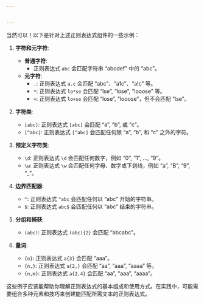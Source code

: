 ```yaml
---


---
```


<p>当然可以！以下是针对上述正则表达式组件的一些示例：</p>
<ol>
<li>
<p><strong>字符和元字符</strong>:</p>
<ul>
<li><strong>普通字符</strong>:
<ul>
<li>正则表达式 <code>abc</code> 会匹配字符串 “abcdef” 中的 “abc”。</li>
</ul>
</li>
<li><strong>元字符</strong>:
<ul>
<li><code>.</code>: 正则表达式 <code>a.c</code> 会匹配 “abc”、“a1c”、“a!c” 等。</li>
<li><code>*</code>: 正则表达式 <code>lo*se</code> 会匹配 “lse”, “lose”, “looose” 等。</li>
<li><code>+</code>: 正则表达式 <code>lo+se</code> 会匹配 “lose”, “looose”，但不会匹配 “lse”。</li>
</ul>
</li>
</ul>
</li>
<li>
<p><strong>字符类</strong>:</p>
<ul>
<li><code>[abc]</code>: 正则表达式 <code>[abc]</code> 会匹配 “a”, “b”, 或 “c”。</li>
<li><code>[^abc]</code>: 正则表达式 <code>[^abc]</code> 会匹配任何除 “a”, “b”, 和 “c” 之外的字符。</li>
</ul>
</li>
<li>
<p><strong>预定义字符类</strong>:</p>
<ul>
<li><code>\d</code>: 正则表达式 <code>\d</code> 会匹配任何数字，例如 “0”, “1”, …, “9”。</li>
<li><code>\w</code>: 正则表达式 <code>\w</code> 会匹配任何字母、数字或下划线，例如 “a”, “B”, “9”, “_”。</li>
</ul>
</li>
<li>
<p><strong>边界匹配器</strong>:</p>
<ul>
<li><code>^</code>: 正则表达式 <code>^abc</code> 会匹配任何以 “abc” 开始的字符串。</li>
<li><code>$</code>: 正则表达式 <code>abc$</code> 会匹配任何以 “abc” 结束的字符串。</li>
</ul>
</li>
<li>
<p><strong>分组和捕获</strong>:</p>
<ul>
<li><code>(abc)</code>: 正则表达式 <code>(abc){2}</code> 会匹配 “abcabc”。</li>
</ul>
</li>
<li>
<p><strong>量词</strong>:</p>
<ul>
<li><code>{n}</code>: 正则表达式 <code>a{3}</code> 会匹配 “aaa”。</li>
<li><code>{n,}</code>: 正则表达式 <code>a{2,}</code> 会匹配 “aa”, “aaa”, “aaaa” 等。</li>
<li><code>{n,m}</code>: 正则表达式 <code>a{2,4}</code> 会匹配 “aa”, “aaa”, “aaaa”。</li>
</ul>
</li>
</ol>
<p>这些例子应该能帮助你理解正则表达式的基本组成和使用方式。在实践中，可能需要组合多种元素和技巧来创建能匹配所需文本的正则表达式。</p>

